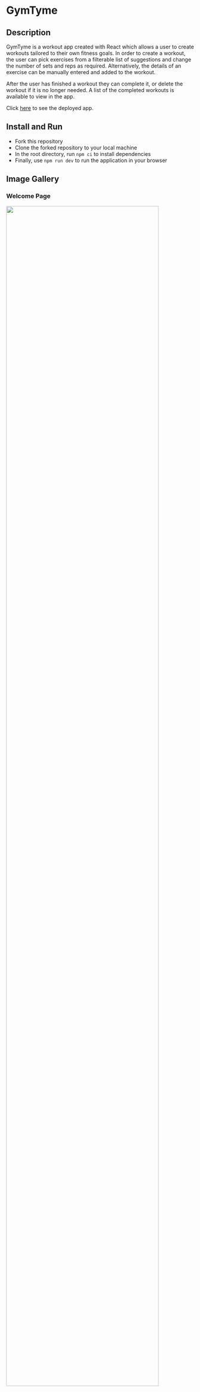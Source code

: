 # GymTyme

## Description

GymTyme is a workout app created with React which allows a user to create workouts tailored to their own fitness goals. In order to create a workout, the user can pick exercises from a filterable list of suggestions and change the number of sets and reps as required. Alternatively, the details of an exercise can be manually entered and added to the workout.

After the user has finished a workout they can complete it, or delete the workout if it is no longer needed. A list of the completed workouts is available to view in the app.

Click [here](https://gymtyme.netlify.app/) to see the deployed app. 

## Install and Run

- Fork this repository
- Clone the forked repository to your local machine
- In the root directory, run `npm ci` to install dependencies
- Finally, use `npm run dev` to run the application in your browser

## Image Gallery

### Welcome Page
<img src = https://github.com/Satokii/gymtyme/assets/125318469/bbcbaf62-2b56-431e-8d9f-42d55a90903e width = 90% >
<br/>

### Home Page
<img src = https://github.com/Satokii/gymtyme/assets/125318469/b4f156f0-2b11-49a1-895c-be8866969228 width = 90% >
<br/>

### Add Exercise Form
<img src = https://github.com/Satokii/gymtyme/assets/125318469/10054e27-63b4-495a-8bd6-dba9ecdc9f98 width = 90% >
<br/>

### Current Workout
<img src = https://github.com/Satokii/gymtyme/assets/125318469/998620d2-c47d-44fa-ae52-6ec3b9b7e20b width = 90% >
<br/>

### Completed Workout
<img src = https://github.com/Satokii/gymtyme/assets/125318469/051a7d0b-b6e0-416c-a0d5-7194eea8571f width = 90% >
<br/>

### Exercises
<img src = https://github.com/Satokii/spotify-clone/assets/125318469/9356da7c-f689-4088-b98a-dc3db16a81ff width = 90% >
<br/>
